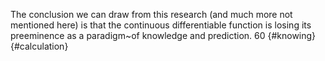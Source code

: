 The conclusion we can draw from this research (and much more not mentioned here) is that the continuous differentiable function is losing its preeminence as a paradigm~of knowledge and prediction. 60 {#knowing} {#calculation}
